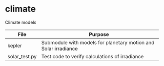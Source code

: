 # climate
Climate models

| File | Purpose |
| ------------------------- | ------------------------------------------------------------|
| kepler | Submodule with models for planetary motion and Solar irradiance | 
| solar_test.py |Test code to verify calculations of irradiance |